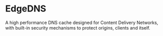 # EdgeDNS

A high performance DNS cache designed for Content Delivery Networks, with built-in security mechanisms to protect origins, clients and itself.
